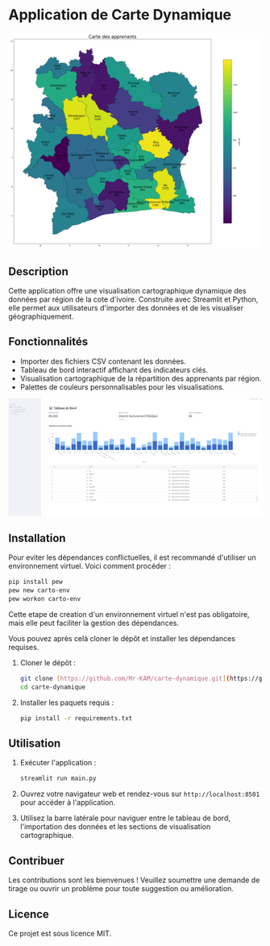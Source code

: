 # Application de Carte Dynamique

![Carte Dynamique des Apprenants](map.png)
## Description
Cette application offre une visualisation cartographique dynamique des données par région de la cote d'ivoire. Construite avec Streamlit et Python, elle permet aux utilisateurs d'importer des données et de les visualiser géographiquement.

## Fonctionnalités
- Importer des fichiers CSV contenant les données.
- Tableau de bord interactif affichant des indicateurs clés.
- Visualisation cartographique de la répartition des apprenants par région.
- Palettes de couleurs personnalisables pour les visualisations.

![tableau de bord](image.png)

## Installation

Pour eviter les dépendances conflictuelles, il est recommandé d'utiliser un environnement virtuel. Voici comment procéder :

```bash
pip install pew
pew new carto-env
pew workon carto-env
```

Cette etape de creation d'un environnement virtuel n'est pas obligatoire, mais elle peut faciliter la gestion des dépendances.

Vous pouvez après celà cloner le dépôt et installer les dépendances requises.

1. Cloner le dépôt :
   ```bash
   git clone [https://github.com/Mr-KAM/carte-dynamique.git](https://github.com/Mr-KAM/carte-dynamique.git)
   cd carte-dynamique
   ```
2. Installer les paquets requis :
   ```bash
   pip install -r requirements.txt
   ```

## Utilisation
1. Exécuter l'application :
   ```bash
   streamlit run main.py
   ```
2. Ouvrez votre navigateur web et rendez-vous sur `http://localhost:8501` pour accéder à l'application.

3. Utilisez la barre latérale pour naviguer entre le tableau de bord, l'importation des données et les sections de visualisation cartographique.

## Contribuer
Les contributions sont les bienvenues ! Veuillez soumettre une demande de tirage ou ouvrir un problème pour toute suggestion ou amélioration.

## Licence
Ce projet est sous licence MIT.
